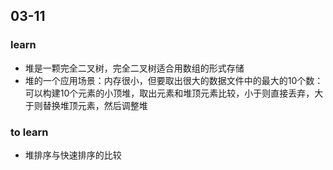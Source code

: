 ## 03-11



### learn

<ul>
    <li>堆是一颗完全二叉树，完全二叉树适合用数组的形式存储</li>
    <li>堆的一个应用场景：内存很小，但要取出很大的数据文件中的最大的10个数：可以构建10个元素的小顶堆，取出元素和堆顶元素比较，小于则直接丢弃，大于则替换堆顶元素，然后调整堆</li>
</ul>







### to learn

<ul>
    <li>堆排序与快速排序的比较</li>
</ul>

